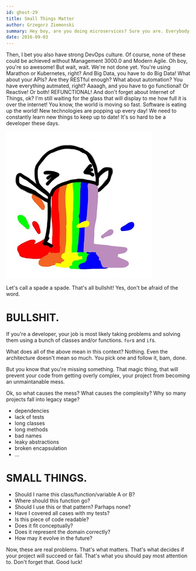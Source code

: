 ```yaml
---
id: ghost-29
title: Small Things Matter
author: Grzegorz Ziemonski
summary: Hey boy, are you doing microservices? Sure you are. Everybody does. Have you moved to 4-tier architecture already? Are your applications cloud-native? Have you containero-dockerized yourself? All of it?
date: 2016-09-03
---
```

Then, I bet you also have strong DevOps culture. Of course, none of these could be achieved without Management 3000.0 and Modern Agile. Oh boy, you're so awesome! But wait, wait. We're not done yet. You're using Marathon or Kubernetes, right? And Big Data, you have to do Big Data! What about your APIs? Are they RESTful enough? What about automation? You have everything autmated, right? Aaaagh, and you have to go functional! Or Reactive! Or both! REFUNCTIONAL! And don't forget about Internet of Things, ok? I'm still waiting for the glass that will display to me how full it is over the internet! You know, the world is moving so fast. Software is eating up the world! New technologies are popping up every day! We need to constantly learn new things to keep up to date! It's so hard to be a developer these days.

![](/img/rainbow_puke.jpg)

Let's call a spade a spade. That's all bullshit! Yes, don't be afraid of the word.

# BULLSHIT.

If you're a developer, your job is most likely taking problems and solving them using a bunch of classes and/or functions. `for`s and `if`s.

What does all of the above mean in this context? Nothing. Even the architecture doesn't mean so much. You pick one and follow it, bam, done.

But you know that you're missing something. That magic thing, that will prevent your code from getting overly complex, your project from becoming an unmaintanable mess.

Ok, so what causes the mess? What causes the complexity? Why so many projects fall into legacy stage?

* dependencies
* lack of tests
* long classes
* long methods
* bad names
* leaky abstractions
* broken encapsulation
* ...

# SMALL THINGS.

* Should I name this class/function/variable A or B?
* Where should this function go?
* Should I use this or that pattern? Parhaps none?
* Have I covered all cases with my tests?
* Is this piece of code readable?
* Does it fit conceptually?
* Does it represent the domain correctly?
* How may it evolve in the future?

Now, these are real problems. That's what matters. That's what decides if your project will succeed or fail. That's what you should pay most attention to. Don't forget that. Good luck!